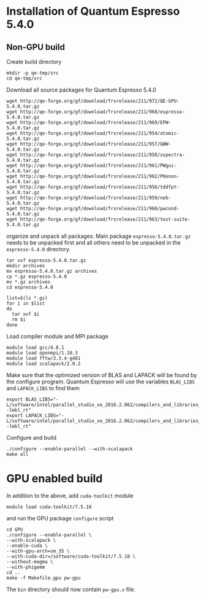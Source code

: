 # Installation of Quantum Espresso 5.4.0

## Non-GPU build

Create build directory

~~~
mkdir -p qe-tmp/src
cd qe-tmp/src
~~~

Download all source packages for Quantum Espresso 5.4.0

~~~
wget http://qe-forge.org/gf/download/frsrelease/211/972/QE-GPU-5.4.0.tar.gz
wget http://qe-forge.org/gf/download/frsrelease/211/968/espresso-5.4.0.tar.gz
wget http://qe-forge.org/gf/download/frsrelease/211/969/EPW-5.4.0.tar.gz
wget http://qe-forge.org/gf/download/frsrelease/211/954/atomic-5.4.0.tar.gz
wget http://qe-forge.org/gf/download/frsrelease/211/957/GWW-5.4.0.tar.gz
wget http://qe-forge.org/gf/download/frsrelease/211/958/xspectra-5.4.0.tar.gz
wget http://qe-forge.org/gf/download/frsrelease/211/961/PWgui-5.4.0.tar.gz
wget http://qe-forge.org/gf/download/frsrelease/211/962/PHonon-5.4.0.tar.gz
wget http://qe-forge.org/gf/download/frsrelease/211/956/tddfpt-5.4.0.tar.gz
wget http://qe-forge.org/gf/download/frsrelease/211/959/neb-5.4.0.tar.gz
wget http://qe-forge.org/gf/download/frsrelease/211/960/pwcond-5.4.0.tar.gz
wget http://qe-forge.org/gf/download/frsrelease/211/963/test-suite-5.4.0.tar.gz
~~~

organize and unpack all packages. Main package `espresso-5.4.0.tar.gz` needs to
be unpacked first and all others need to be unpacked in the `espresso-5.4.0` directory.

~~~
tar xvf espresso-5.4.0.tar.gz
mkdir archives
mv espresso-5.4.0.tar.gz archives
cp *.gz espresso-5.4.0
mv *.gz archives
cd espresso-5.4.0

list=$(ls *.gz)
for i in $list
do
  tar xvf $i
  rm $i
done
~~~

Load compiler module and MPI package

~~~
module load gcc/4.8.1
module load openmpi/1.10.3
module load fftw/3.3.4-g481
module load scalapack/2.0.2
~~~

Make sure that the optimized version of BLAS and LAPACK will be found by the
configure program. Quantum Espresso will use the variables `BLAS_LIBS` and `LAPACK_LIBS`
to find them

~~~
export BLAS_LIBS="-L/software/intel/parallel_studio_xe_2016.2.062/compilers_and_libraries_2016/linux/mkl/lib/intel64/ -lmkl_rt"
export LAPACK_LIBS="-L/software/intel/parallel_studio_xe_2016.2.062/compilers_and_libraries_2016/linux/mkl/lib/intel64/ -lmkl_rt"
~~~

Configure and build

~~~
./configure --enable-parallel --with-scalapack
make all
~~~

# GPU enabled build

In addition to the above, add `cuda-toolkit` module

~~~
module load cuda-toolkit/7.5.18
~~~

and run the GPU package `configure` script

~~~
cd GPU
./configure --enable-parallel \
--with-scalapack \
--enable-cuda \
--with-gpu-arch=sm_35 \
--with-cuda-dir=/software/cuda-toolkit/7.5.18 \
--without-magma \
--with-phigemm
cd ..
make -f Makefile.gpu pw-gpu
~~~

The `bin` directory should now contain `pw-gpu.x` file.
